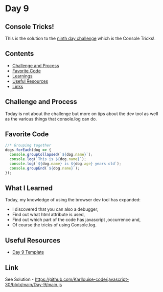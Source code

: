 # Day 9

## Console Tricks!

This is the solution to the [ninth day challenge](https://javascript30.com/)
which is the Console Tricks!.

## Contents

- [Challenge and Process](#challenge-and-process)
- [Favorite Code](#favorite-code)
- [Learnings](#what-i-learned)
- [Useful Resources](#useful-resources)
- [Links](#link)

## Challenge and Process

Today is not about the challenge but more on tips about the dev tool as well as
the various things that console.log can do.

## Favorite Code

```js
//* Grouping together
dogs.forEach(dog => {
  console.groupCollapsed(`${dog.name}`);
  console.log(`This is ${dog.name}`);
  console.log(`${dog.name} is ${dog.age} years old`);
  console.groupEnd(`${dog.name}`);
});
```

## What I Learned

Today, my knowledge of using the browser dev tool has expanded:

- I discovered that you can also a debugger,
- Find out what html attribute is used,
- Find out which part of the code has javascript ,occurrence and,
- Of course the tricks of using Console.log.

## Useful Resources

- [Day 9 Template](https://github.com/wesbos/JavaScript30/tree/master/09%20-%20Dev%20Tools%20Domination)

## Link

See Solution -
<https://github.com/Karllouise-code/javascript-30/blob/main/Day-9/main.js>

